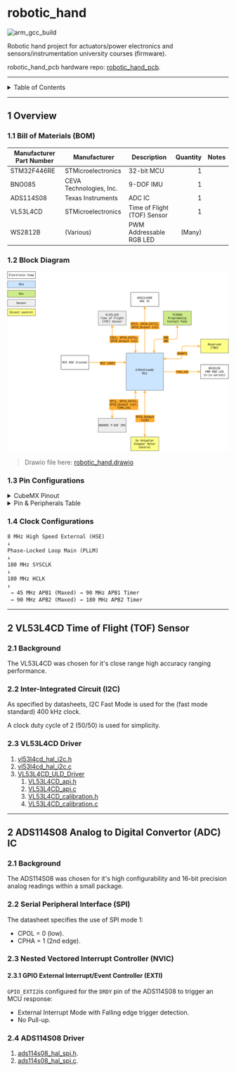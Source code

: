 # robotic_hand

![arm_gcc_build](https://github.com/danielljeon/robotic_hand/actions/workflows/arm_gcc_build.yaml/badge.svg)

Robotic hand project for actuators/power electronics and sensors/instrumentation
university courses (firmware).

robotic_hand_pcb hardware
repo: [robotic_hand_pcb](https://github.com/danielljeon/robotic_hand_pcb).

---

<details markdown="1">
  <summary>Table of Contents</summary>

<!-- TOC -->
* [robotic_hand](#robotic_hand)
  * [1 Overview](#1-overview)
    * [1.1 Bill of Materials (BOM)](#11-bill-of-materials-bom)
    * [1.2 Block Diagram](#12-block-diagram)
    * [1.3 Pin Configurations](#13-pin-configurations)
    * [1.4 Clock Configurations](#14-clock-configurations)
  * [2 VL53L4CD Time of Flight (TOF) Sensor](#2-vl53l4cd-time-of-flight-tof-sensor)
    * [2.1 Background](#21-background)
    * [2.2 Inter-Integrated Circuit (I2C)](#22-inter-integrated-circuit-i2c)
    * [2.3 VL53L4CD Driver](#23-vl53l4cd-driver)
  * [2 ADS114S08 Analog to Digital Convertor (ADC) IC](#2-ads114s08-analog-to-digital-convertor-adc-ic)
    * [2.1 Background](#21-background-1)
    * [2.2 Serial Peripheral Interface (SPI)](#22-serial-peripheral-interface-spi)
    * [2.3 Nested Vectored Interrupt Controller (NVIC)](#23-nested-vectored-interrupt-controller-nvic)
      * [2.3.1 GPIO External Interrupt/Event Controller (EXTI)](#231-gpio-external-interruptevent-controller-exti)
    * [2.4 ADS114S08 Driver](#24-ads114s08-driver)
<!-- TOC -->

</details>

---

## 1 Overview

### 1.1 Bill of Materials (BOM)

| Manufacturer Part Number | Manufacturer            | Description                 | Quantity | Notes |
|--------------------------|-------------------------|-----------------------------|---------:|-------|
| STM32F446RE              | STMicroelectronics      | 32-bit MCU                  |        1 |       |
| BNO085                   | CEVA Technologies, Inc. | 9-DOF IMU                   |        1 |       |
| ADS114S08                | Texas Instruments       | ADC IC                      |        1 |       |
| VL53L4CD                 | STMicroelectronics      | Time of Flight (TOF) Sensor |        1 |       |
| WS2812B                  | (Various)               | PWM Addressable RGB LED     |   (Many) |       |

### 1.2 Block Diagram

![robotic_hand.drawio.png](docs/robotic_hand.drawio.png)

> Drawio file here: [robotic_hand.drawio](docs/robotic_hand.drawio)

### 1.3 Pin Configurations

<details markdown="1">
  <summary>CubeMX Pinout</summary>

![CubeMX Pinout.png](docs/CubeMX%20Pinout.png)

</details>

<details markdown="1">
  <summary>Pin & Peripherals Table</summary>

| STM32F446RE | Peripheral              | Config                | Connection                       | Notes                                 |
|-------------|-------------------------|-----------------------|----------------------------------|---------------------------------------|
| PB3         | `SYS_JTDO-SWO`          |                       | TC2050 SWD Pin 6: `SWO`          |                                       |
| PA14        | `SYS_JTCK-SWCLK`        |                       | TC2050 SWD Pin 4: `SWCLK`        |                                       |
| PA13        | `SYS_JTMS-SWDIO`        |                       | TC2050 SWD Pin 2: `SWDIO`        |                                       |
|             | `TIM5_CH1`              | PWM no output         |                                  | BNO085 SH2 driver timer.              |
| PA5         | `SPI1_SCK`              |                       | BNO085 Pin 19: `H_SCL/SCK/RX`    |                                       |
| PB9         | `GPIO_Output` (SPI1 CS) | Pull-up, set high     | BNO085 Pin 18: `H_CSN`           |                                       |
| PA6         | `SPI1_MISO`             |                       | BNO085 Pin 20: `H_SDA/H_MISO/TX` |                                       |
| PA7         | `SPI1_MOSI`             |                       | BNO085 Pin 17: `SA0/H_MOSI`      |                                       |
| PA4         | `GPIO_EXTI4`            | Pull-up, falling edge | BNO085 Pin 14: `H_INTN`          |                                       |
| PC5         | `GPIO_Output`           |                       | BNO085 Pin 6: `PS0/Wake`         | Pull low to trigger wake.             |
|             |                         | Hardware pull-up      | BNO085 Pin 5: `PS1`              |                                       |
| PC4         | `GPIO_Output`           |                       | BNO085 Pin 11: `NRST`            | Pull low to reset.                    |
| PC10        | `SPI3_SCK`              |                       | ADS114S08 Pin 11: `SCLK`         |                                       |
| PA15        | `GPIO_Output` (SPI3 CS) | Pull-up, set high     | ADS114S08 Pin 9: `CS_N`          |                                       |
| PC11        | `SPI3_MISO`             |                       | ADS114S08 Pin 12: `DOUT`         |                                       |
| PC12        | `SPI3_MOSI`             |                       | ADS114S08 Pin 10: `DIN`          |                                       |
| PD2         | `GPIO_EXTI2`            |                       | ADS114S08 Pin 13: `DRDY_N`       |                                       |
| PA10        | `GPIO_Output`           |                       | ADS114S08 Pin 18: `RESET_N`      |                                       |
| PA11        | `GPIO_Output`           |                       | ADS114S08 Pin 8: `START_SYNC`    |                                       |
|             |                         | Hardware pull-down    | ADS114S08 Pin 17: `CLK`          |                                       |
| PB6         | `I2C1_SCL`              |                       | VL53L4CD Pin 10: `SCL`           |                                       |
| PB7         | `I2C1_SDA`              |                       | VL53L4CD Pin 9: `SDA`            |                                       |
| PB4         | `GPIO_Output`           |                       | VL53L4CD Pin 5: `XSHUT`          |                                       |
| PB5         | `GPIO_EXTI5`            |                       | VL53L4CD Pin 7: `GPIO1`          |                                       |
| PA8         | `TIM1_CH1`              | PWM Generation CH1    | WS2812B Pin: `DIN`               | DIN pin number depends on IC variant. |

</details>

### 1.4 Clock Configurations

```
8 MHz High Speed External (HSE)
↓
Phase-Locked Loop Main (PLLM)
↓
180 MHz SYSCLK
↓
180 MHz HCLK
↓
 → 45 MHz APB1 (Maxed) → 90 MHz APB1 Timer
 → 90 MHz APB2 (Maxed) → 180 MHz APB2 Timer
```

---

## 2 VL53L4CD Time of Flight (TOF) Sensor

### 2.1 Background

The VL53L4CD was chosen for it's close range high accuracy ranging performance.

### 2.2 Inter-Integrated Circuit (I2C)

As specified by datasheets, I2C Fast Mode is used for the (fast mode standard)
400 kHz clock.

A clock duty cycle of 2 (50/50) is used for simplicity.

### 2.3 VL53L4CD Driver

1. [vl53l4cd_hal_i2c.h](Core/Inc/vl53l4cd_hal_i2c.h)
2. [vl53l4cd_hal_i2c.c](Core/Src/vl53l4cd_hal_i2c.c)
3. [VL53L4CD_ULD_Driver](Core/VL53L4CD_ULD_Driver)
    1. [VL53L4CD_api.h](Core/VL53L4CD_ULD_Driver/VL53L4CD_api.h)
    2. [VL53L4CD_api.c](Core/VL53L4CD_ULD_Driver/VL53L4CD_api.c)
    3. [VL53L4CD_calibration.h](Core/VL53L4CD_ULD_Driver/VL53L4CD_calibration.h)
    4. [VL53L4CD_calibration.c](Core/VL53L4CD_ULD_Driver/VL53L4CD_calibration.c)

---

## 2 ADS114S08 Analog to Digital Convertor (ADC) IC

### 2.1 Background

The ADS114S08 was chosen for it's high configurability and 16-bit precision
analog readings within a small package.

### 2.2 Serial Peripheral Interface (SPI)

The datasheet specifies the use of SPI mode 1:

- CPOL = 0 (low).
- CPHA = 1 (2nd edge).

### 2.3 Nested Vectored Interrupt Controller (NVIC)

#### 2.3.1 GPIO External Interrupt/Event Controller (EXTI)

`GPIO_EXTI2`is configured for the `DRDY` pin of the ADS114S08 to trigger an MCU
response:

- External Interrupt Mode with Falling edge trigger detection.
- No Pull-up.

### 2.4 ADS114S08 Driver

1. [ads114s08_hal_spi.h](Core/Inc/ads114s08_hal_spi.h).
2. [ads114s08_hal_spi.c](Core/Src/ads114s08_hal_spi.c).
